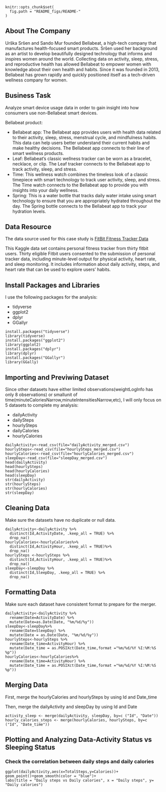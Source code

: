 ```{r, echo = FALSE}
knitr::opts_chunk$set(
  fig.path = "README_figs/README-"
)
```
## About The Company
Urška Sršen and Sando Mur founded Bellabeat, a high-tech company that manufactures health-focused smart products. Sršen used her background as an artist to develop beautifully designed technology that informs and inspires women around the world. Collecting data on activity, sleep, stress, and reproductive health has allowed Bellabeat to empower women with knowledge about their own health and habits. Since it was founded in 2013, Bellabeat has grown rapidly and quickly positioned itself as a tech-driven wellness company for women.

## Business Task
Analyze smart device usage data in order to gain insight into how consumers use non-Bellabeat smart devices.

Bellabeat product:

* Bellabeat app: The Bellabeat app provides users with health data related to their activity, sleep, stress,
menstrual cycle, and mindfulness habits. This data can help users better understand their current habits and
make healthy decisions. The Bellabeat app connects to their line of smart wellness products.
* Leaf: Bellabeat’s classic wellness tracker can be worn as a bracelet, necklace, or clip. The Leaf tracker connects
to the Bellabeat app to track activity, sleep, and stress.
* Time: This wellness watch combines the timeless look of a classic timepiece with smart technology to track user
activity, sleep, and stress. The Time watch connects to the Bellabeat app to provide you with insights into your
daily wellness.
* Spring: This is a water bottle that tracks daily water intake using smart technology to ensure that you are
appropriately hydrated throughout the day. The Spring bottle connects to the Bellabeat app to track your hydration levels.

## Data Resource
The data source used for this case study is  [FitBit Fitness Tracker Data](https://www.kaggle.com/arashnic/fitbit)

This Kaggle data set contains personal fitness tracker from thirty fitbit users. Thirty eligible Fitbit users consented to the submission of personal tracker data, including minute-level output for physical activity, heart rate, and sleep monitoring. It includes information about daily activity, steps, and heart rate that can be used to explore users’ habits.

## Install Packages and Libraries
I use the following packages for the analysis:

* tidyverse
* ggplot2
* dplyr
* GGallyr

```{r install}
install.packages("tidyverse")
library(tidyverse)
install.packages("ggplot2")
library(ggplot2)
install.packages("dplyr")
library(dplyr)
install.packages("GGallyr")
library(GGally)
```
## Importing and Previwing Dataset
Since other datasets have either limited observations(weightLogInfo has only 8 observations) or smallunit of time(minuteCaloriesNarrow,minuteIntensitiesNarrow,etc), I will only focus on 5 datasets to complete my analysis:

* dailyActivity
* dailySteps
* hourlySteps
* dailyCalories
* hourlyCalories

```{r import}
dailyActivity<-read_csv(file="dailyActivity_merged.csv")
hourlySteps<-read_csv(file="hourlySteps_merged.csv")
hourlyCalories<-read_csv(file="hourlyCalories_merged.csv")
sleepDay<-read_csv(file="sleepDay_merged.csv")
head(dailyActivity)
head(hourlySteps)
head(hourlyCalories)
head(sleepDay)
str(dailyActivity)
str(hourlySteps)
str(hourlyCalories)
str(sleepDay)
```
## Cleaning Data
Make sure the datasets have no duplicate or null data.

```{r clean}
dailyActivity<-dailyActivity %>%
  distinct(Id,ActivityDate, .keep_all = TRUE) %>% 
  drop_na()
hourlyCalories<-hourlyCalories%>% 
  distinct(Id,ActivityHour, .keep_all = TRUE)%>% 
  drop_na()
hourlySteps <-hourlySteps %>% 
  distinct(Id,ActivityHour, .keep_all = TRUE)%>% 
  drop_na()
sleepDay<-sleepDay %>%
  distinct(Id,SleepDay, .keep_all = TRUE) %>% 
  drop_na()
```
## Formatting Data
Make sure each dataset have consistent format to prepare for the merger. 
```{r format}
dailyActivity<-dailyActivity %>%
  rename(Date=ActivityDate) %>% 
  mutate(Date=as.Date(Date, "%m/%d/%y"))
sleepDay<-sleepDay%>% 
  rename(Date=SleepDay) %>% 
  mutate(Date = as.Date(Date, "%m/%d/%y"))
hourlySteps<-hourlySteps %>%
  rename(Date_time=ActivityHour) %>% 
  mutate(Date_time = as.POSIXct(Date_time,format ="%m/%d/%Y %I:%M:%S %p"))
hourlyCalories<-hourlyCalories%>% 
  rename(Date_time=ActivityHour) %>% 
  mutate(Date_time = as.POSIXct(Date_time,format ="%m/%d/%Y %I:%M:%S %p"))
```
## Merging Data
First, merge the hourlyCalories and hourlySteps by using Id and Date_time 

Then, merge the dailyActivity and sleepDay by using Id and Date
```{r merge}
activity_sleep <- merge(dailyActivity, sleepDay, by=c ("Id", "Date"))
hourly_calories_steps <- merge(hourlyCalories, hourlySteps, by=c ("Id", "Date_time"))
```
## Plotting and Analyzing Data-Activity Status vs Sleeping Status
### Check the correlation between daily steps and daily calories
```{r correlation plot1,echo=FALSE}
ggplot(dailyActivity,aes(x=TotalSteps,y=Calories))+
geom_point()+geom_smooth(color = "blue")+
labs(title = "Daily steps vs Daily calories", x = "Daily steps", y= "Daily calories") 
```
